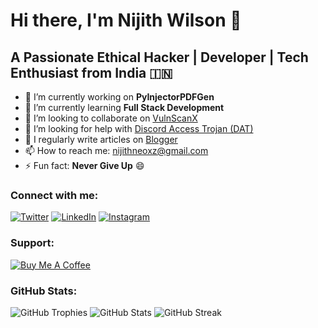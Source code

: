 # Hi there, I'm Nijith Wilson 👋

## A Passionate Ethical Hacker | Developer | Tech Enthusiast from India 🇮🇳


- 🔭 I’m currently working on **PyInjectorPDFGen**
- 🌱 I’m currently learning **Full Stack Development**
- 👯 I’m looking to collaborate on [VulnScanX](https://github.com/nijithneo/VulnScanX.git)
- 🤝 I’m looking for help with [Discord Access Trojan (DAT)](https://github.com/nijithneo/DAT.git)
- 📝 I regularly write articles on [Blogger](https://nijithneo.blogspot.com/)
- 📫 How to reach me: [nijithneoxz@gmail.com](mailto:nijithneoxz@gmail.com)
- ⚡ Fun fact: **Never Give Up** 😄

### Connect with me:

[![Twitter](https://img.shields.io/twitter/follow/nijithneo?logo=twitter&style=for-the-badge)](https://twitter.com/nijithneo)
[![LinkedIn](https://img.shields.io/badge/LinkedIn-nijith--neo-blue)](https://linkedin.com/in/nijith-neo)
[![Instagram](https://img.shields.io/badge/Instagram-nijithneo-purple)](https://instagram.com/nijithneo)

### Support:

[![Buy Me A Coffee](https://cdn.buymeacoffee.com/buttons/v2/default-yellow.png)](https://www.buymeacoffee.com/nijithneo)

### GitHub Stats:

![GitHub Trophies](https://github-profile-trophy.vercel.app/?username=nijithneo&theme=juicyfresh)
![GitHub Stats](https://github-readme-stats.vercel.app/api?username=nijithneo&show_icons=true&locale=en&theme=radical)
![GitHub Streak](https://github-readme-streak-stats.herokuapp.com/?user=nijithneo&theme=radical)
